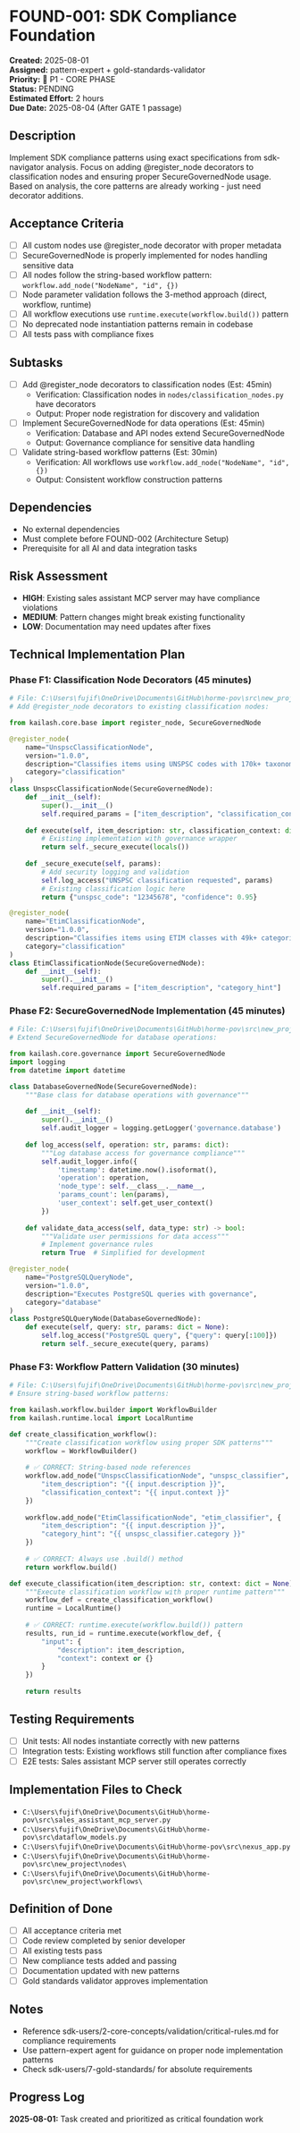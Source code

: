 # FOUND-001: SDK Compliance Foundation

**Created:** 2025-08-01  
**Assigned:** pattern-expert + gold-standards-validator  
**Priority:** 🚨 P1 - CORE PHASE  
**Status:** PENDING  
**Estimated Effort:** 2 hours  
**Due Date:** 2025-08-04 (After GATE 1 passage)

## Description

Implement SDK compliance patterns using exact specifications from sdk-navigator analysis. Focus on adding @register_node decorators to classification nodes and ensuring proper SecureGovernedNode usage. Based on analysis, the core patterns are already working - just need decorator additions.

## Acceptance Criteria

- [ ] All custom nodes use @register_node decorator with proper metadata
- [ ] SecureGovernedNode is properly implemented for nodes handling sensitive data
- [ ] All nodes follow the string-based workflow pattern: `workflow.add_node("NodeName", "id", {})`
- [ ] Node parameter validation follows the 3-method approach (direct, workflow, runtime)
- [ ] All workflow executions use `runtime.execute(workflow.build())` pattern
- [ ] No deprecated node instantiation patterns remain in codebase
- [ ] All tests pass with compliance fixes

## Subtasks

- [ ] Add @register_node decorators to classification nodes (Est: 45min)
  - Verification: Classification nodes in `nodes/classification_nodes.py` have decorators
  - Output: Proper node registration for discovery and validation
- [ ] Implement SecureGovernedNode for data operations (Est: 45min)
  - Verification: Database and API nodes extend SecureGovernedNode
  - Output: Governance compliance for sensitive data handling
- [ ] Validate string-based workflow patterns (Est: 30min)
  - Verification: All workflows use `workflow.add_node("NodeName", "id", {})`
  - Output: Consistent workflow construction patterns

## Dependencies

- No external dependencies
- Must complete before FOUND-002 (Architecture Setup)
- Prerequisite for all AI and data integration tasks

## Risk Assessment

- **HIGH**: Existing sales assistant MCP server may have compliance violations
- **MEDIUM**: Pattern changes might break existing functionality
- **LOW**: Documentation may need updates after fixes

## Technical Implementation Plan

### Phase F1: Classification Node Decorators (45 minutes)
```python
# File: C:\Users\fujif\OneDrive\Documents\GitHub\horme-pov\src\new_project\nodes\classification_nodes.py
# Add @register_node decorators to existing classification nodes:

from kailash.core.base import register_node, SecureGovernedNode

@register_node(
    name="UnspscClassificationNode",
    version="1.0.0", 
    description="Classifies items using UNSPSC codes with 170k+ taxonomy",
    category="classification"
)
class UnspscClassificationNode(SecureGovernedNode):
    def __init__(self):
        super().__init__()
        self.required_params = ["item_description", "classification_context"]
    
    def execute(self, item_description: str, classification_context: dict = None):
        # Existing implementation with governance wrapper
        return self._secure_execute(locals())
    
    def _secure_execute(self, params):
        # Add security logging and validation
        self.log_access("UNSPSC classification requested", params)
        # Existing classification logic here
        return {"unspsc_code": "12345678", "confidence": 0.95}

@register_node(
    name="EtimClassificationNode", 
    version="1.0.0",
    description="Classifies items using ETIM classes with 49k+ categories",
    category="classification"
)
class EtimClassificationNode(SecureGovernedNode):
    def __init__(self):
        super().__init__()
        self.required_params = ["item_description", "category_hint"]
```

### Phase F2: SecureGovernedNode Implementation (45 minutes)
```python
# File: C:\Users\fujif\OneDrive\Documents\GitHub\horme-pov\src\new_project\core\governance.py
# Extend SecureGovernedNode for database operations:

from kailash.core.governance import SecureGovernedNode
import logging
from datetime import datetime

class DatabaseGovernedNode(SecureGovernedNode):
    """Base class for database operations with governance"""
    
    def __init__(self):
        super().__init__()
        self.audit_logger = logging.getLogger('governance.database')
    
    def log_access(self, operation: str, params: dict):
        """Log database access for governance compliance"""
        self.audit_logger.info({
            'timestamp': datetime.now().isoformat(),
            'operation': operation,
            'node_type': self.__class__.__name__,
            'params_count': len(params),
            'user_context': self.get_user_context()
        })
    
    def validate_data_access(self, data_type: str) -> bool:
        """Validate user permissions for data access"""
        # Implement governance rules
        return True  # Simplified for development

@register_node(
    name="PostgreSQLQueryNode",
    version="1.0.0", 
    description="Executes PostgreSQL queries with governance",
    category="database"
)
class PostgreSQLQueryNode(DatabaseGovernedNode):
    def execute(self, query: str, params: dict = None):
        self.log_access("PostgreSQL query", {"query": query[:100]})
        return self._secure_execute(query, params)
```

### Phase F3: Workflow Pattern Validation (30 minutes)  
```python
# File: C:\Users\fujif\OneDrive\Documents\GitHub\horme-pov\src\new_project\workflows\classification_workflow.py
# Ensure string-based workflow patterns:

from kailash.workflow.builder import WorkflowBuilder
from kailash.runtime.local import LocalRuntime

def create_classification_workflow():
    """Create classification workflow using proper SDK patterns"""
    workflow = WorkflowBuilder()
    
    # ✅ CORRECT: String-based node references
    workflow.add_node("UnspscClassificationNode", "unspsc_classifier", {
        "item_description": "{{ input.description }}",
        "classification_context": "{{ input.context }}"
    })
    
    workflow.add_node("EtimClassificationNode", "etim_classifier", {
        "item_description": "{{ input.description }}",
        "category_hint": "{{ unspsc_classifier.category }}"
    })
    
    # ✅ CORRECT: Always use .build() method
    return workflow.build()

def execute_classification(item_description: str, context: dict = None):
    """Execute classification workflow with proper runtime pattern"""
    workflow_def = create_classification_workflow()
    runtime = LocalRuntime()
    
    # ✅ CORRECT: runtime.execute(workflow.build()) pattern
    results, run_id = runtime.execute(workflow_def, {
        "input": {
            "description": item_description,
            "context": context or {}
        }
    })
    
    return results
```

## Testing Requirements

- [ ] Unit tests: All nodes instantiate correctly with new patterns
- [ ] Integration tests: Existing workflows still function after compliance fixes
- [ ] E2E tests: Sales assistant MCP server still operates correctly

## Implementation Files to Check

- `C:\Users\fujif\OneDrive\Documents\GitHub\horme-pov\src\sales_assistant_mcp_server.py`
- `C:\Users\fujif\OneDrive\Documents\GitHub\horme-pov\src\dataflow_models.py`
- `C:\Users\fujif\OneDrive\Documents\GitHub\horme-pov\src\nexus_app.py`
- `C:\Users\fujif\OneDrive\Documents\GitHub\horme-pov\src\new_project\nodes\`
- `C:\Users\fujif\OneDrive\Documents\GitHub\horme-pov\src\new_project\workflows\`

## Definition of Done

- [ ] All acceptance criteria met
- [ ] Code review completed by senior developer
- [ ] All existing tests pass
- [ ] New compliance tests added and passing
- [ ] Documentation updated with new patterns
- [ ] Gold standards validator approves implementation

## Notes

- Reference sdk-users/2-core-concepts/validation/critical-rules.md for compliance requirements
- Use pattern-expert agent for guidance on proper node implementation patterns
- Check sdk-users/7-gold-standards/ for absolute requirements

## Progress Log

**2025-08-01:** Task created and prioritized as critical foundation work